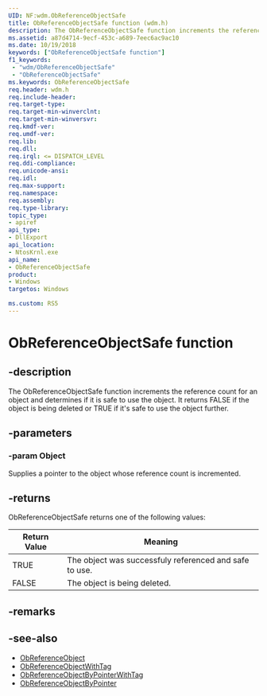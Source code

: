 ```yaml
---
UID: NF:wdm.ObReferenceObjectSafe
title: ObReferenceObjectSafe function (wdm.h)
description: The ObReferenceObjectSafe function increments the reference count for an object and determines if it is safe to use the object. It returns FALSE if the object is being deleted or TRUE if it's safe to use the object further.
ms.assetid: a87d4714-9ecf-453c-a689-7eec6ac9ac10
ms.date: 10/19/2018
keywords: ["ObReferenceObjectSafe function"]
f1_keywords:
 - "wdm/ObReferenceObjectSafe"
 - "ObReferenceObjectSafe"
ms.keywords: ObReferenceObjectSafe
req.header: wdm.h
req.include-header:
req.target-type:
req.target-min-winverclnt:
req.target-min-winversvr:
req.kmdf-ver:
req.umdf-ver:
req.lib:
req.dll:
req.irql: <= DISPATCH_LEVEL
req.ddi-compliance:
req.unicode-ansi:
req.idl:
req.max-support:
req.namespace:
req.assembly:
req.type-library: 
topic_type: 
- apiref
api_type: 
- DllExport
api_location: 
- NtosKrnl.exe
api_name: 
- ObReferenceObjectSafe
product:
- Windows
targetos: Windows

ms.custom: RS5
---
```


# ObReferenceObjectSafe function


## -description

The ObReferenceObjectSafe function increments the reference count for an object and determines if it is safe to use the object. It returns FALSE if the object is being deleted or TRUE if it's safe to use the object further.

## -parameters

### -param Object
Supplies a pointer to the object whose reference count is incremented.

## -returns

ObReferenceObjectSafe returns one of the following values:

Return Value|Meaning
---|--
TRUE  |The object was successfuly referenced and safe to use.
FALSE |The object is being deleted.


## -remarks

## -see-also
- [ObReferenceObject](nf-wdm-obreferenceobject.md)
- [ObReferenceObjectWithTag](nf-wdm-obreferenceobjectwithtag.md)
- [ObReferenceObjectByPointerWithTag](nf-wdm-obreferenceobjectbypointerwithtag.md)
- [ObReferenceObjectByPointer](nf-wdm-obreferenceobjectbypointer.md)
